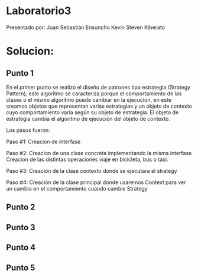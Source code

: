 # Laboratorio3

Presentado por:
Juan Sebastián Ensuncho
Kevin Steven Kiberato


# Solucion:

## Punto 1
En el primer punto se realizo el diseño de patrones tipo estrategia (Strategy Pattern), este algoritmo se caracteriza porque el comportamiento de las clases o el mismo algoritmo puede cambiar en la ejecucion, en este creamos objetos que representan varias estrategias y un objeto de contexto cuyo comportamiento varía según su objeto de estrategia. El objeto de estrategia cambia el algoritmo de ejecución del objeto de contexto.

Los pasos fueron:

Paso #1:
Creacion de interfase

Paso #2:
Creacion de una clase concreta implementando la misma interfase
Creacion de las distintas operaciones viaje en bicicleta, bus o taxi.

Paso #3:
Creación de la clase contexto donde se ejecutara el strategy

Paso #4:
Creación de la clase principal donde usaremos Context para ver un cambio en el comportamiento cuando cambie Strategy


## Punto 2

## Punto 3

## Punto 4

## Punto 5
